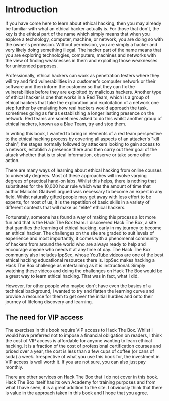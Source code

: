 # Introduction

If you have come here to learn about ethical hacking, then you may already be familiar with what an ethical hacker actually is. For those that don't, the key is the ethical part of the name which simply means that when you explore a technology, computer, machine, or network, you are doing so with the owner's permission. Without permission, you are simply a hacker and very likely doing something illegal. The hacker part of the name means that you are exploring technologies, computers, machines and networks with the view of finding weaknesses in them and exploiting those weaknesses for unintended purposes.

Professionally, ethical hackers can work as penetration testers where they will try and find vulnerabilities in a customer's computer network or their software and then inform the customer so that they can fix the vulnerabilities before they are exploited by malicious hackers. Another type of ethical hacker is one that works in a Red Team, which is a group of ethical hackers that take the exploration and exploitation of a network one step further by emulating how real hackers would approach the task, sometimes going as far as establishing a longer lasting presence on the network. Red teams are sometimes asked to do this whilst another group of ethical hackers, known as a Blue Team, try and stop them.

In writing this book, I wanted to bring in elements of a red team perspective to the ethical hacking process by covering all aspects of an attacker's "kill chain", the stages normally followed by attackers looking to gain access to a network, establish a presence there and then carry out their goal of the attack whether that is to steal information, observe or take some other action.

There are many ways of learning about ethical hacking from online courses to university degrees. Most of these approaches will involve varying degrees of practical hand-on labs. Whilst this helps, there is nothing that substitutes for the 10,000 hour rule which was the amount of time that author Malcolm Gladwell argued was necessary to become an expert in any field. Whilst naturally gifted people may get away with less effort to be experts, for most of us, it is the repetition of basic skills in a variety of different contexts that will make us "elite" ethical hackers.

Fortunately, someone has found a way of making this process a lot more fun and that is the Hack The Box team. I discovered Hack The Box, a site that gamifies the learning of ethical hacking, early in my journey to become an ethical hacker. The challenges on the site are graded to suit levels of experience and most importantly, it comes with a phenomenal community of hackers from around the world who are always ready to help and encourage anyone who needs it at any time of day. The Hack The Box community also includes IppSec, whose [YouTube videos](https://www.youtube.com/channel/UCa6eh7gCkpPo5XXUDfygQQA) are one of the best ethical hacking educatlional resources there is. IppSec makes hacking a Hack The Box challenge as entertaining as it is instructional. Simply watching these videos and doing the challenges on Hack The Box would be a great way to learn ethical hacking. That was in fact, what I did.

However, for other people who maybe don't have even the basics of a technical background, I wanted to try and flatten the learning curve and provide a resource for them to get over the initial hurdles and onto their journey of lifelong discovery and learning.

## The need for VIP access

The exercises in this book require VIP access to Hack The Box. Whilst I would have preferred not to impose a financial obligation on readers, I think the cost of VIP access is affordable for anyone wanting to learn ethical hacking. It is a fraction of the cost of professional certification courses and priced over a year, the cost is less than a few cups of coffee \(or cans of soda\) a week. Irrespective of what you use this book for, the investment in VIP access is well worth it. If you are not sure, you can also just pay monthly.

There are other services on Hack The Box that I do not cover in this book. Hack The Box itself has its own Academy for training purposes and from what I have seen, it is a great addition to the site. I obviously think that there is value in the approach taken in this book and I hope that you agree.

